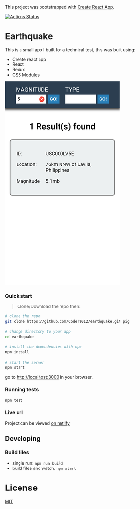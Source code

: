This project was bootstrapped with [Create React App](https://github.com/facebook/create-react-app).

[![Actions Status](https://github.com/Coder2012/earthquake/workflows/Node.js%20CI/badge.svg)](https://github.com/Coder2012/earthquake/actions)

# Earthquake

This is a small app I built for a technical test, this was built using:

* Create react app
* React
* Redux
* CSS Modules

![alt text](https://github.com/Coder2012/earthquake/blob/master/screenshots/earthquake-mobile.png "Earthquake screenshot")

### Quick start

> Clone/Download the repo then:

```bash
# clone the repo
git clone https://github.com/Coder2012/earthquake.git pig

# change directory to your app
cd earthquake

# install the dependencies with npm
npm install

# start the server
npm start
```

go to [http://localhost:3000](http://localhost:3000) in your browser.

### Running tests

```
npm test

```

### Live url

Project can be viewed [on netlify](https://thirsty-mcnulty-357012.netlify.com/)

## Developing

### Build files

* single run: `npm run build`
* build files and watch: `npm start`

# License

[MIT](/LICENSE)
